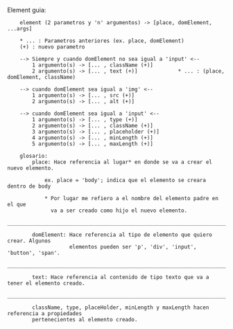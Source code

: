 Element guia:

        element (2 parametros y 'n' argumentos) -> [place, domElement, ...args]

        * ... : Parametros anteriores (ex. place, domElement)
        (+) : nuevo parametro

        --> Siempre y cuando domElement no sea igual a 'input' <--            
            1 argumento(s) -> [... , className (+)]        
            2 argumento(s) -> [... , text (+)]             * ... : (place, domElement, className) 
        
        --> cuando domElement sea igual a 'img' <--
            1 argumento(s) -> [... , src (+)]          
            2 argumento(s) -> [... , alt (+)]

        --> cuando domElement sea igual a 'input' <-- 
            1 argumento(s) -> [... , type (+)]          
            2 argumento(s) -> [... , className (+)]
            3 argumento(s) -> [... , placeholder (+)]          
            4 argumento(s) -> [... , minLength (+)]
            5 argumento(s) -> [... , maxLength (+)]
            
        glosario:
            place: Hace referencia al lugar* en donde se va a crear el nuevo elemento.
                
                ex. place = 'body'; indica que el elemento se creara dentro de body

                * Por lugar me refiero a el nombre del elemento padre en el que
                  va a ser creado como hijo el nuevo elemento.
            ___________________________________________________________________________________

            domElement: Hace referencia al tipo de elemento que quiero crear. Algunos
                        elementos pueden ser 'p', 'div', 'input', 'button', 'span'.
            ___________________________________________________________________________________

            text: Hace referencia al contenido de tipo texto que va a tener el elemento creado.
            ___________________________________________________________________________________

            className, type, placeHolder, minLength y maxLength hacen referencia a propiedades
            pertenecientes al elemento creado.